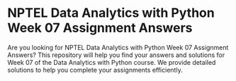 # NPTEL Data Analytics with Python Week 07 Assignment Answers

Are you looking for NPTEL Data Analytics with Python Week 07 Assignment Answers? This repository will help you find your answers and solutions for Week 07 of the Data Analytics with Python course. We provide detailed solutions to help you complete your assignments efficiently.